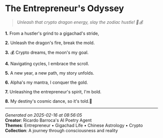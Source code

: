 # The Entrepreneur's Odyssey

> *Unleash that crypto dragon energy, slay the zodiac hustle! 🐉💰*

**1.** From a hustler's grind to a gigachad's stride,


**2.** Unleash the dragon's fire, break the mold.


**3.** 💰 Crypto dreams, the moon's my goal.


**4.** Navigating cycles, I embrace the scroll.


**5.** A new year, a new path, my story unfolds.


**6.** Alpha's my mantra, I conquer the gold.


**7.** Unleashing the entrepreneur's spirit, I'm bold.


**8.** My destiny's cosmic dance, so it's told.🎊



---

*Generated on 2025-02-16 at 08:56:05*  
**Creator**: Ricardo Barroca's AI Poetry Agent  
**Themes**: Entrepreneur • Gigachad Life • Chinese Astrology • Crypto  
**Collection**: A journey through consciousness and reality